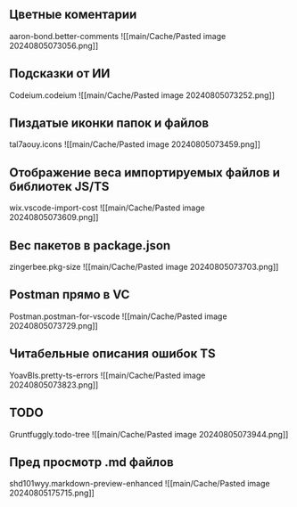 ## Цветные коментарии
aaron-bond.better-comments
![[main/Cache/Pasted image 20240805073056.png]]

## Подсказки от ИИ
Codeium.codeium
![[main/Cache/Pasted image 20240805073252.png]]

## Пиздатые иконки папок и файлов
tal7aouy.icons
![[main/Cache/Pasted image 20240805073459.png]]

## Отображение веса импортируемых файлов и библиотек JS/TS
wix.vscode-import-cost
![[main/Cache/Pasted image 20240805073609.png]]

## Вес пакетов в package.json
zingerbee.pkg-size
![[main/Cache/Pasted image 20240805073703.png]]

## Postman прямо в VC
Postman.postman-for-vscode
![[main/Cache/Pasted image 20240805073729.png]]

## Читабельные описания ошибок TS
YoavBls.pretty-ts-errors
![[main/Cache/Pasted image 20240805073823.png]]

## TODO
Gruntfuggly.todo-tree
![[main/Cache/Pasted image 20240805073944.png]]

## Пред просмотр .md файлов
shd101wyy.markdown-preview-enhanced
![[main/Cache/Pasted image 20240805175715.png]]